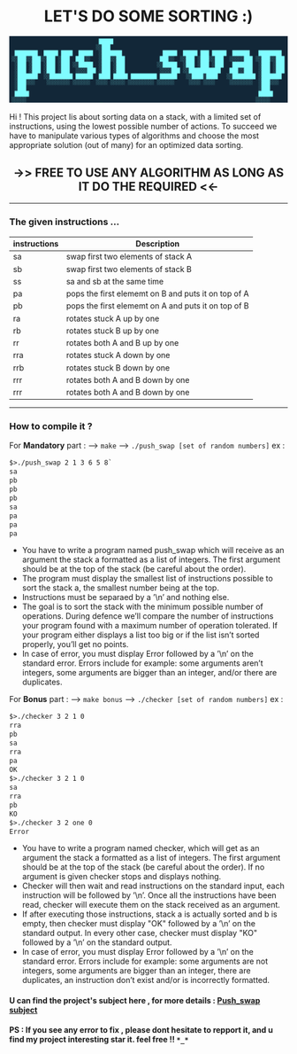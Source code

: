 
  <h1 align="center">  LET'S DO SOME SORTING :) </h1>


![enter image description here](https://raw.githubusercontent.com/ridaelfagrouch/push_swap_42/main/assets/push_swap.png)

Hi ! This project Iis about sorting data on a stack, with a limited set of instructions, using the lowest possible number of actions. To succeed we have to manipulate various types of algorithms and choose the most appropriate solution (out of many) for an optimized data sorting.

<h2 align="center"> ->>  FREE TO USE ANY ALGORITHM AS LONG AS IT DO THE REQUIRED <<- </h2>

---

### The given instructions ...
  
|instructions| Description |
|--|--|
| sa | swap first two elements of stack A |
|  sb|  swap first two elements of stack B |
|ss| sa and sb at the same time |
| pa |  pops the first elememt on B and puts it on top of A|
| pb |  pops the first elememt on A and puts it on top of B|
| ra |rotates stuck A up by one|
| rb | rotates stuck B up by one |
| rr |rotates both A and B up by one|
| rra | rotates stuck A down by one|
| rrb | rotates stuck B down by one
| rrr|rotates both A and B down by one|
| rrr | rotates both A and B down by one |
---
### How to compile it ? 
For **Mandatory** part : 
	 --> `make`
	 --> `./push_swap [set of random numbers]`
	 ex : 

    $>./push_swap 2 1 3 6 5 8`
    sa
    pb
    pb
    pb
    sa
    pa
    pa
    pa
-   You have to write a program named push_swap which will receive as an argument the stack a formatted as a list of integers. The first argument should be at the top of the stack (be careful about the order).
-   The program must display the smallest list of instructions possible to sort the stack a, the smallest number being at the top.
-   Instructions must be separaed by a ’\n’ and nothing else.
-   The goal is to sort the stack with the minimum possible number of operations. During defence we’ll compare the number of instructions your program found with a maximum number of operation tolerated. If your program either displays a list too big or if the list isn’t sorted properly, you’ll get no points.
-   In case of error, you must display Error followed by a ’\n’ on the standard error. Errors include for example: some arguments aren’t integers, some arguments are bigger than an integer, and/or there are duplicates.

For **Bonus** part : 
	  --> `make bonus`
	  --> `./checker [set of random numbers]`
	  ex :
	  
    $>./checker 3 2 1 0
    rra
    pb
    sa
    rra
    pa
    OK
    $>./checker 3 2 1 0
    sa
    rra
    pb
    KO
    $>./checker 3 2 one 0
    Error
-   You have to write a program named checker, which will get as an argument the stack a formatted as a list of integers. The first argument should be at the top of the stack (be careful about the order). If no argument is given checker stops and displays nothing.
-   Checker will then wait and read instructions on the standard input, each instruction will be followed by ’\n’. Once all the instructions have been read, checker will execute them on the stack received as an argument.
-   If after executing those instructions, stack a is actually sorted and b is empty, then checker must display "OK" followed by a ’\n’ on the standard output. In every other case, checker must display "KO" followed by a ’\n’ on the standard output.
-   In case of error, you must display Error followed by a ’\n’ on the standard error. Errors include for example: some arguments are not integers, some arguments are bigger than an integer, there are duplicates, an instruction don’t exist and/or is incorrectly formatted.
#### U can find the project's subject here , for more details : [Push_swap subject](https://cdn.intra.42.fr/pdf/pdf/56146/en.subject.pdf)
#### PS : If you see any error to fix , please dont hesitate to repport it, and u find my project interesting star it. feel free !! `*_*`
